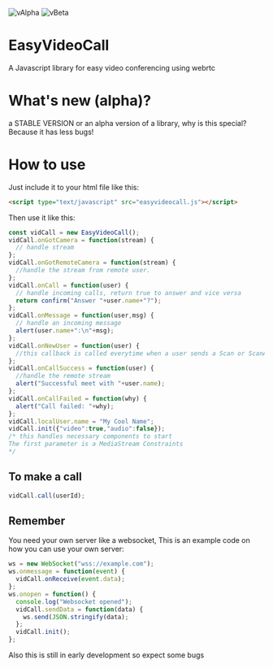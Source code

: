![vAlpha](https://img.shields.io/badge/Alpha-v1.0.0-brightgreen)
![vBeta](https://img.shields.io/badge/Beta-v1.2.0-brightgreen)

# EasyVideoCall
A Javascript library for easy video conferencing using webrtc

# What's new (alpha)?

a STABLE VERSION or an alpha version of a library, why is this special? Because
it has less bugs!

# How to use
Just include it to your html file like this:<br/>
```html
<script type="text/javascript" src="easyvideocall.js"></script>
```
Then use it like this:<br/>
```javascript
const vidCall = new EasyVideoCall();
vidCall.onGotCamera = function(stream) {
  // handle stream
};
vidCall.onGotRemoteCamera = function(stream) {
  //handle the stream from remote user.
};
vidCall.onCall = function(user) {
  // handle incoming calls, return true to answer and vice versa 
  return confirm("Answer "+user.name+"?");
};
vidCall.onMessage = function(user,msg) {
  // handle an incoming message
  alert(user.name+":\n"+msg);
};
vidCall.onNewUser = function(user) {
  //this callback is called everytime when a user sends a Scan or ScanAnswer type and it is new
};
vidCall.onCallSuccess = function(user) {
  //handle the remote stream
  alert("Successful meet with "+user.name);
};
vidCall.onCallFailed = function(why) {
  alert("Call failed: "+why);
};
vidCall.localUser.name = "My Cool Name";
vidCall.init({"video":true,"audio":false});
/* this handles necessary components to start
The first parameter is a MediaStream Constraints
*/
```

## To make a call
```javascript
vidCall.call(userId);
```

## Remember
You need your own server like a websocket,
This is an example code on how you can use your own server:
```javascript
ws = new WebSocket("wss://example.com");
ws.onmessage = function(event) {
  vidCall.onReceive(event.data);
};
ws.onopen = function() {
  console.log("Websocket opened");
  vidCall.sendData = function(data) {
    ws.send(JSON.stringify(data);
  };
  vidCall.init();
};
```
Also this is still in early development so expect some bugs